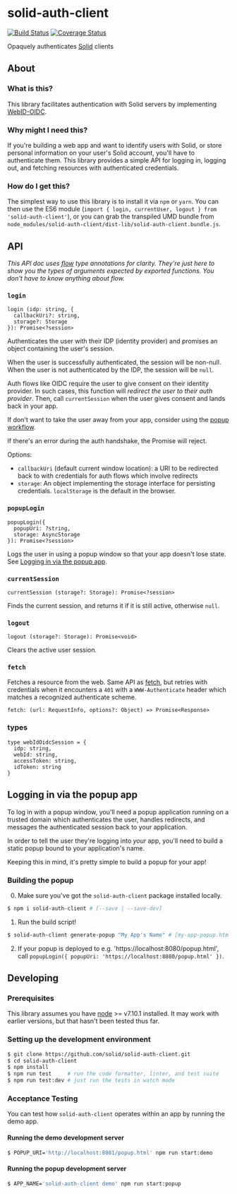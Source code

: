 # solid-auth-client

[![Build Status](https://travis-ci.org/solid/solid-auth-client.svg?branch=master)](https://travis-ci.org/solid/solid-auth-client)
[![Coverage Status](https://coveralls.io/repos/github/solid/solid-auth-client/badge.svg?branch=master)](https://coveralls.io/github/solid/solid-auth-client?branch=master)

Opaquely authenticates [Solid](https://github.com/solid/) clients

## About

### What is this?
This library facilitates authentication with Solid servers
by implementing [WebID-OIDC](https://github.com/solid/webid-oidc-spec).

### Why might I need this?

If you're building a web app and want to identify users with Solid, or store
personal information on your user's Solid account, you'll have to authenticate
them.  This library provides a simple API for logging in, logging out, and
fetching resources with authenticated credentials.

### How do I get this?

The simplest way to use this library is to install it via `npm` or `yarn`.
You can then use the ES6 module (`import { login, currentUser, logout } from
'solid-auth-client'`), or you can grab the transpiled UMD bundle from
`node_modules/solid-auth-client/dist-lib/solid-auth-client.bundle.js`.

## API

*This API doc uses [flow](https://flow.org/) type annotations for clarity.
They're just here to show you the types of arguments expected by exported
functions.  You don't have to know anything about flow.*

### `login`

```
login (idp: string, {
  callbackUri?: string,
  storage?: Storage
}): Promise<?session>
```

Authenticates the user with their IDP (identity provider) and promises an object
containing the user's session.

When the user is successfully authenticated, the session will be non-null.  When
the user is not authenticated by the IDP, the session will be `null`.

Auth flows like OIDC require the user to give consent on their identity provider.
In such cases, this function will _redirect the user to their auth provider_.
Then, call `currentSession` when the user gives consent and lands back in your app.

If don't want to take the user away from your app,
consider using the [popup workflow](#Logging-in-via-the-popup-app).

If there's an error during the auth handshake, the Promise will reject.

Options:
- `callbackUri` (default current window location): a URI to be redirected back
  to with credentials for auth flows which involve redirects
- `storage`: An object implementing the storage interface for persisting
  credentials.  `localStorage` is the default in the browser.

### `popupLogin`

```
popupLogin({
  popupUri: ?string,
  storage: AsyncStorage
}): Promise<?session>
```

Logs the user in using a popup window so that your app doesn't lose state.
See [Logging in via the popup app](#Logging-in-via-the-popup-app).

### `currentSession`

```
currentSession (storage?: Storage): Promise<?session>
```

Finds the current session, and returns it if it is still active, otherwise
`null`.

### `logout`

```
logout (storage?: Storage): Promise<void>
```

Clears the active user session.

### `fetch`

Fetches a resource from the web.  Same API as
[fetch](https://fetch.spec.whatwg.org/), but retries with credentials when it
encounters a `401` with a `WWW-Authenticate` header which matches a recognized
authenticate scheme.

```
fetch: (url: RequestInfo, options?: Object) => Promise<Response>
```

### types

```
type webIdOidcSession = {
  idp: string,
  webId: string,
  accessToken: string,
  idToken: string
}
```

## Logging in via the popup app

To log in with a popup window, you'll need a popup application running on a
trusted domain which authenticates the user, handles redirects, and messages
the authenticated session back to your application.

In order to tell the user they're logging into *your* app, you'll need to
build a static popup bound to your application's name.

Keeping this in mind, it's pretty simple to build a popup for your app!

### Building the popup

0. Make sure you've got the `solid-auth-client` package installed locally.
```sh
$ npm i solid-auth-client # [--save | --save-dev]
```

1. Run the build script!
```sh
$ solid-auth-client generate-popup "My App's Name" # [my-app-popup.html]
```

2. If your popup is deployed to e.g. 'https://localhost:8080/popup.html',
call `popupLogin({ popupUri: 'https://localhost:8080/popup.html' })`.

## Developing

### Prerequisites

This library assumes you have [node](https://nodejs.org/en/) >= v7.10.1
installed. It may work with earlier
versions, but that hasn't been tested thus far.

### Setting up the development environment

```sh
$ git clone https://github.com/solid/solid-auth-client.git
$ cd solid-auth-client
$ npm install
$ npm run test     # run the code formatter, linter, and test suite
$ npm run test:dev # just run the tests in watch mode
```

### Acceptance Testing

You can test how `solid-auth-client` operates within an app by running the demo app.

#### Running the demo development server

```sh
$ POPUP_URI='http://localhost:8081/popup.html' npm run start:demo
```

#### Running the popup development server

```sh
$ APP_NAME='solid-auth-client demo' npm run start:popup
```
